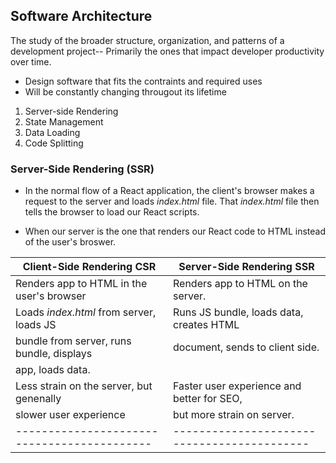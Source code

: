 ## Software Architecture
The study of the broader structure, organization, and patterns of a development project--
Primarily the ones that impact developer productivity over time.

* Design software that fits the contraints and required uses
* Will be constantly changing througout its lifetime

1. Server-side Rendering
2. State Management
3. Data Loading
4. Code Splitting


### Server-Side Rendering (SSR)
* In the normal flow of a React application, the client's browser makes a request to the server and loads *index.html* file. That *index.html*
file then tells the browser to load our React scripts.

* When our server is the one that renders our React code to HTML instead of the user's broswer.

|         Client-Side Rendering CSR         |         Server-Side Rendering SSR         |
|-------------------------------------------|-------------------------------------------|
| Renders app to HTML in the user's browser | Renders app to HTML on the server.        |
| Loads *index.html* from server, loads JS  | Runs JS bundle, loads data, creates HTML  |
| bundle from server, runs bundle, displays | document, sends to client side.           |
| app, loads data.                          |                                           |
| Less strain on the server, but genenally  | Faster user experience and better for SEO,|
| slower user experience                    | but more strain on server.                |
|-------------------------------------------|-------------------------------------------|
